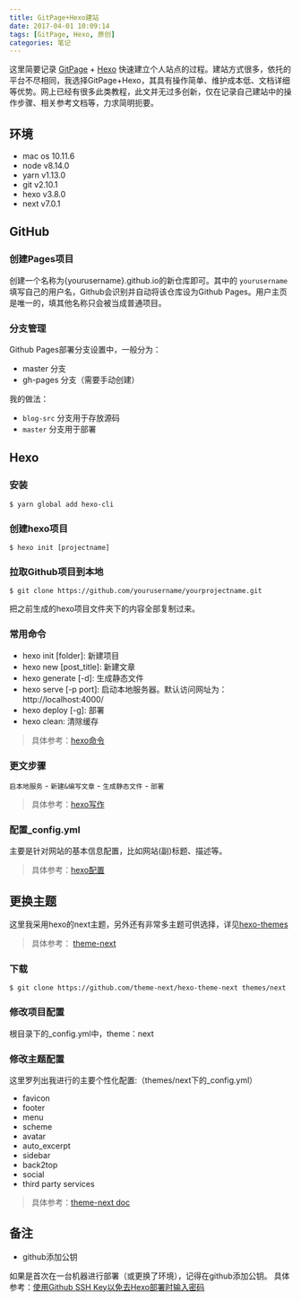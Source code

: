 ```yaml
---
title: GitPage+Hexo建站
date: 2017-04-01 10:09:14
tags: [GitPage, Hexo, 原创]
categories: 笔记
---
```


这里简要记录 [GitPage](https://pages.github.com/) + [Hexo](https://hexo.io/zh-cn/) 快速建立个人站点的过程。建站方式很多，依托的平台不尽相同，我选择GitPage+Hexo，其具有操作简单、维护成本低、文档详细等优势。网上已经有很多此类教程，此文并无过多创新，仅在记录自己建站中的操作步骤、相关参考文档等，力求简明扼要。

## 环境

- mac os 10.11.6
- node v8.14.0
- yarn v1.13.0
- git v2.10.1
- hexo v3.8.0
- next v7.0.1

## GitHub

### 创建Pages项目
创建一个名称为{yourusername}.github.io的新仓库即可。其中的 `yourusername` 填写自己的用户名，Github会识别并自动将该仓库设为Github Pages。用户主页是唯一的，填其他名称只会被当成普通项目。

### 分支管理

Github Pages部署分支设置中，一般分为：

- master 分支
- gh-pages 分支（需要手动创建）

我的做法：

- `blog-src` 分支用于存放源码
- `master` 分支用于部署

## Hexo

### 安装

```
$ yarn global add hexo-cli
```

### 创建hexo项目

```
$ hexo init [projectname]
```

### 拉取Github项目到本地

```
$ git clone https://github.com/yourusername/yourprojectname.git
```
把之前生成的hexo项目文件夹下的内容全部复制过来。

### 常用命令

- hexo init [folder]: 新建项目
- hexo new [post_title]: 新建文章
- hexo generate [-d]: 生成静态文件
- hexo serve [-p port]: 启动本地服务器。默认访问网址为： http://localhost:4000/
- hexo deploy [-g]: 部署
- hexo clean: 清除缓存

> 具体参考：[hexo命令](https://hexo.io/zh-cn/docs/commands.html)

### 更文步骤

`启本地服务` - `新建&编写文章` - `生成静态文件` - `部署`

> 具体参考：[hexo写作](https://hexo.io/zh-cn/docs/writing.html)

### 配置_config.yml

主要是针对网站的基本信息配置，比如网站(副)标题、描述等。

> 具体参考：[hexo配置](https://hexo.io/zh-cn/docs/configuration)

## 更换主题

这里我采用hexo的next主题，另外还有非常多主题可供选择，详见[hexo-themes](https://hexo.io/themes/index.html)


> 具体参考： [theme-next](https://theme-next.org/)

### 下载

```
$ git clone https://github.com/theme-next/hexo-theme-next themes/next
```
### 修改项目配置

根目录下的_config.yml中，theme：next

### 修改主题配置

这里罗列出我进行的主要个性化配置:（themes/next下的_config.yml）

- favicon
- footer
- menu
- scheme
- avatar
- auto_excerpt
- sidebar
- back2top
- social
- third party services

> 具体参考：[theme-next doc](https://theme-next.org/docs/)

## 备注

- github添加公钥

如果是首次在一台机器进行部署（或更换了环境），记得在github添加公钥。
具体参考：[使用Github SSH Key以免去Hexo部署时输入密码](https://xuanwo.io/2015/02/07/generate-a-ssh-key/)
